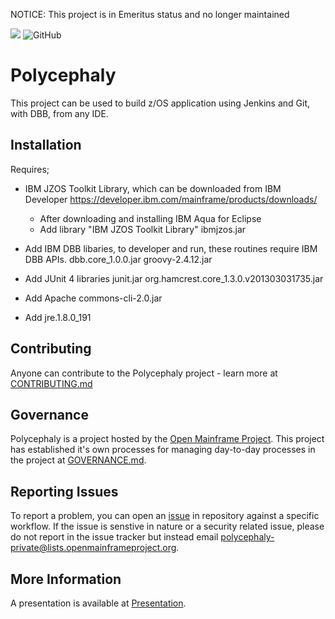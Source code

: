 NOTICE: This project is in Emeritus status and no longer maintained

![](https://github.com/openmainframeproject/artwork/blob/master/projects/polycephaly/polycephaly-color.svg)
![GitHub](https://img.shields.io/github/license/openmainframeproject/polycephaly)

# Polycephaly 
This project can be used to build z/OS application using Jenkins and Git, with DBB, from any IDE.

## Installation
Requires;
- IBM JZOS Toolkit Library, which can be downloaded from IBM Developer https://developer.ibm.com/mainframe/products/downloads/
    - After downloading and installing IBM Aqua for Eclipse
    - Add library "IBM JZOS Toolkit Library"
        ibmjzos.jar
    
- Add IBM DBB libaries, to developer and run, these routines require IBM DBB APIs.
    dbb.core_1.0.0.jar
    groovy-2.4.12.jar
    
 - Add JUnit 4 libraries
    junit.jar
    org.hamcrest.core_1.3.0.v201303031735.jar
    
- Add Apache commons-cli-2.0.jar
- Add jre.1.8.0_191

## Contributing
Anyone can contribute to the Polycephaly project - learn more at [CONTRIBUTING.md](Documentation/CONTRIBUTING.md)



## Governance
Polycephaly is a project hosted by the [Open Mainframe Project](https://openmainframeproject.org). This project has established it's own processes for managing day-to-day processes in the project at [GOVERNANCE.md](Documentation/GOVERNANCE.md).

## Reporting Issues
To report a problem, you can open an [issue](https://github.com/openmainframeproject/polycephaly/issues) in repository against a specific workflow. If the issue is senstive in nature or a security related issue, please do not report in the issue tracker but instead email polycephaly-private@lists.openmainframeproject.org.

## More Information
A presentation is available at [Presentation](Documentation/Polycephaly-OpenMainframeProject.pptx).
